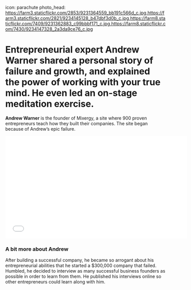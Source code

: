 icon: parachute
photo_head: https://farm3.staticflickr.com/2853/9231364559_bb191c566d_c.jpg,https://farm3.staticflickr.com/2821/9234145128_b47dbf3d0b_c.jpg,https://farm8.staticflickr.com/7409/9231362883_c99bbbf171_c.jpg,https://farm8.staticflickr.com/7430/9234147328_2a3da9ce76_c.jpg

# Entrepreneurial expert Andrew Warner shared a personal story of failure and growth, and explained the power of working with your true mind. He even led an on-stage meditation exercise.

<div class="zig-zags_blue"></div>

**Andrew Warner** is the founder of Mixergy, a site where 900 proven entrepreneurs teach how they built their companies. The site began because of Andrew’s epic failure.

<div class="line-canvas"></div>

<iframe src="//player.vimeo.com/video/70277457?byline=0&amp;portrait=0&amp;color=adbf27" width="570" height="321" frameborder="0" webkitallowfullscreen mozallowfullscreen allowfullscreen></iframe>

<div class="line-canvas"></div>

### A bit more about Andrew

After building a successful company, he became so arrogant about his entrepreneurial abilities that he started a $300,000 company that failed. Humbled, he decided to interview as many successful business founders as possible in order to learn from them. He published his interviews online so other entrepreneurs could learn along with him.

